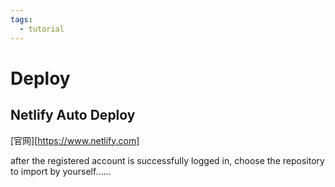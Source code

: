 ```yaml
---
tags:
  - tutorial
---
```


# Deploy

## Netlify Auto Deploy

[官网][https://www.netlify.com]

after the registered account is successfully logged in, choose the repository to import by yourself……
